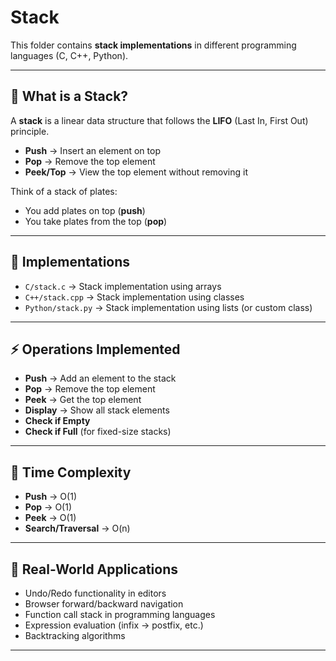 # Stack

This folder contains **stack implementations** in different programming languages (C, C++, Python).

---

## 📌 What is a Stack?
A **stack** is a linear data structure that follows the **LIFO** (Last In, First Out) principle.  
- **Push** → Insert an element on top  
- **Pop** → Remove the top element  
- **Peek/Top** → View the top element without removing it  

Think of a stack of plates:  
- You add plates on top (**push**)  
- You take plates from the top (**pop**)  

---

## 📂 Implementations
- `C/stack.c` → Stack implementation using arrays  
- `C++/stack.cpp` → Stack implementation using classes  
- `Python/stack.py` → Stack implementation using lists (or custom class)

---

## ⚡ Operations Implemented
- **Push** → Add an element to the stack  
- **Pop** → Remove the top element  
- **Peek** → Get the top element  
- **Display** → Show all stack elements  
- **Check if Empty**  
- **Check if Full** (for fixed-size stacks)  

---

## 🔎 Time Complexity
- **Push** → O(1)  
- **Pop** → O(1)  
- **Peek** → O(1)  
- **Search/Traversal** → O(n)  

---

## 🎯 Real-World Applications
- Undo/Redo functionality in editors  
- Browser forward/backward navigation  
- Function call stack in programming languages  
- Expression evaluation (infix → postfix, etc.)  
- Backtracking algorithms  

---